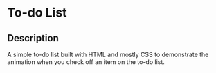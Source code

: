 # To-do List

## Description
<p> A simple to-do list built with HTML and mostly CSS to demonstrate the animation when you check off an item on the to-do list.
</p>
